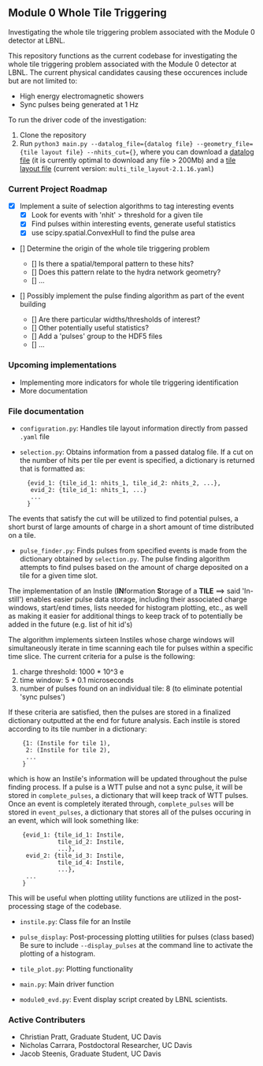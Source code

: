 ## Module 0 Whole Tile Triggering ##

Investigating the whole tile triggering problem associated with the Module 0 detector at LBNL.

This repository functions as the current codebase for investigating the whole tile triggering problem associated with the Module 0 detector at LBNL. The current physical candidates causing these occurences include but are not limited to: 

* High energy electromagnetic showers
* Sync pulses being generated at 1 Hz

To run the driver code of the investigation:

1. Clone the repository
2. Run `python3 main.py --datalog_file={datalog file} --geometry_file={tile layout file} --nhits_cut={}`, where you can download a [datalog file](https://portal.nersc.gov/project/dune/data/Module0/TPC1+2/dataRuns/evdData/) (it is currently optimal to download any file > 200Mb) and a [tile layout file](https://portal.nersc.gov/project/dune/data/Module0/) (current version: `multi_tile_layout-2.1.16.yaml`)

### Current Project Roadmap ###

- [X] Implement a suite of selection algorithms to tag interesting events
    - [X] Look for events with 'nhit' > threshold for a given tile
    - [X] Find pulses within interesting events, generate useful statistics
    - [X] use scipy.spatial.ConvexHull to find the pulse area

- [] Determine the origin of the whole tile triggering problem
    - [] Is there a spatial/temporal pattern to these hits?
    - [] Does this pattern relate to the hydra network geometry?
    - [] ...

- [] Possibly implement the pulse finding algorithm as part of the event building
    - [] Are there particular widths/thresholds of interest?
    - [] Other potentially useful statistics? 
    - [] Add a 'pulses' group to the HDF5 files
    - [] ...

### Upcoming implementations ###

* Implementing more indicators for whole tile triggering identification
* More documentation

### File documentation ###

- `configuration.py`: Handles tile layout information directly from passed `.yaml` file 

- `selection.py`: Obtains information from a passed datalog file. If a cut on the number of hits per tile per event is specified, a dictionary is returned that is formatted as:
  ```
    {evid_1: {tile_id_1: nhits_1, tile_id_2: nhits_2, ...},
     evid_2: {tile_id_1: nhits_1, ...}
     ...
    }
    ```
The events that satisfy the cut will be utilized to find potential pulses, a short burst of large amounts of charge in a short amount of time distributed on a tile. 

- `pulse_finder.py`: Finds pulses from specified events is made from the dictionary obtained by `selection.py`. The pulse finding algorithm attempts to find pulses based on the amount of charge deposited on a tile for a given time slot. 

The implementation of an Instile (**IN**formation **S**torage of a **TILE** ==> said 'In-still') enables easier pulse data storage, including their associated charge windows, start/end times, lists needed for histogram plotting, etc., as well as making it easier for additional things to keep track of to potentially be added in the future (e.g. list of hit id's) 

The algorithm implements sixteen Instiles whose charge windows will simultaneously iterate in time scanning each tile for pulses within a specific time slice. The current criteria for a pulse is the following:

1. charge threshold: 1000 * 10^3 e
2. time window: 5 * 0.1 microseconds
3. number of pulses found on an individual tile: 8 (to eliminate potential 'sync pulses')

If these criteria are satisfied, then the pulses are stored in a finalized dictionary outputted at the end for future analysis. Each instile is stored according to its tile number in a dictionary:
```
    {1: (Instile for tile 1),
     2: (Instile for tile 2),
     ...
    }
```
which is how an Instile's information will be updated throughout the pulse finding process. If a pulse is a WTT pulse and not a sync pulse, it will be stored in `complete_pulses`, a dictionary that will keep track of WTT pulses. Once an event is completely iterated through, `complete_pulses` will be stored in `event_pulses`, a dictionary that stores all of the pulses occuring in an event, which will look something like:

```
    {evid_1: {tile_id_1: Instile,
              tile_id_2: Instile,
              ...},
     evid_2: {tile_id_3: Instile,
              tile_id_4: Instile,
              ...},
     ...
    }
```
This will be useful when plotting utility functions are utilized in the post-processing stage of the codebase.

- `instile.py`: Class file for an Instile

- `pulse_display`: Post-processing plotting utilities for pulses (class based) 
Be sure to include `--display_pulses` at the command line to activate the plotting of a histogram.

- `tile_plot.py`: Plotting functionality

- `main.py`: Main driver function 

- `module0_evd.py`: Event display script created by LBNL scientists.

### Active Contributers ###

* Christian Pratt, Graduate Student, UC Davis
* Nicholas Carrara, Postdoctoral Researcher, UC Davis
* Jacob Steenis, Graduate Student, UC Davis
